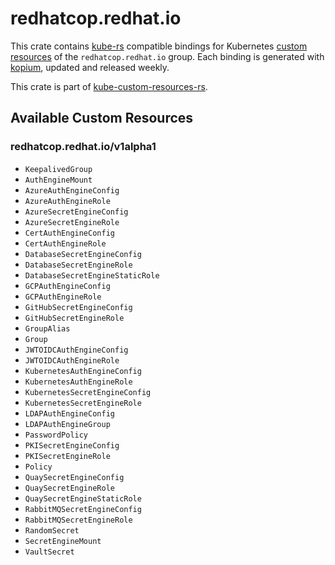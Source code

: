 <!--
SPDX-FileCopyrightText: The kube-custom-resources-rs Authors
SPDX-License-Identifier: 0BSD
 -->

# redhatcop.redhat.io

This crate contains [kube-rs](https://kube.rs/) compatible bindings for Kubernetes [custom resources](https://kubernetes.io/docs/tasks/extend-kubernetes/custom-resources/custom-resource-definitions/) of the `redhatcop.redhat.io` group. Each binding is generated with [kopium](https://github.com/kube-rs/kopium), updated and released weekly.

This crate is part of [kube-custom-resources-rs](https://github.com/metio/kube-custom-resources-rs).

## Available Custom Resources

### redhatcop.redhat.io/v1alpha1
- `KeepalivedGroup`
- `AuthEngineMount`
- `AzureAuthEngineConfig`
- `AzureAuthEngineRole`
- `AzureSecretEngineConfig`
- `AzureSecretEngineRole`
- `CertAuthEngineConfig`
- `CertAuthEngineRole`
- `DatabaseSecretEngineConfig`
- `DatabaseSecretEngineRole`
- `DatabaseSecretEngineStaticRole`
- `GCPAuthEngineConfig`
- `GCPAuthEngineRole`
- `GitHubSecretEngineConfig`
- `GitHubSecretEngineRole`
- `GroupAlias`
- `Group`
- `JWTOIDCAuthEngineConfig`
- `JWTOIDCAuthEngineRole`
- `KubernetesAuthEngineConfig`
- `KubernetesAuthEngineRole`
- `KubernetesSecretEngineConfig`
- `KubernetesSecretEngineRole`
- `LDAPAuthEngineConfig`
- `LDAPAuthEngineGroup`
- `PasswordPolicy`
- `PKISecretEngineConfig`
- `PKISecretEngineRole`
- `Policy`
- `QuaySecretEngineConfig`
- `QuaySecretEngineRole`
- `QuaySecretEngineStaticRole`
- `RabbitMQSecretEngineConfig`
- `RabbitMQSecretEngineRole`
- `RandomSecret`
- `SecretEngineMount`
- `VaultSecret`
